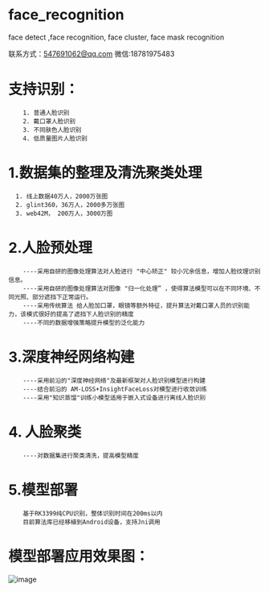 # face_recognition
face detect ,face recognition, face cluster, face mask recognition

联系方式：547691062@qq.com    微信:18781975483
# 支持识别：
        1. 普通人脸识别
        2. 戴口罩人脸识别
        3. 不同肤色人脸识别
        4. 低质量图片人脸识别
# 1.数据集的整理及清洗聚类处理
      1. 线上数据40万人，2000万张图
      2. glint360，36万人，2000多万张图
      3. web42M， 200万人，3000万图


# 2.人脸预处理
        ----采用自研的图像处理算法对人脸进行 "中心矫正" 较小冗余信息，增加人脸纹理识别信息。
        ----采用自研的图像处理算法对图像 "归一化处理” ，使得算法模型可以在不同环境、不同光照、部分遮挡下正常运行。
        ----采用传统算法 给人脸加口罩，眼镜等额外特征，提升算法对戴口罩人员的识别能力，该模式很好的提高了遮挡下人脸识别的精度
        ----不同的数据增强策略提升模型的泛化能力
# 3.深度神经网络构建
        ----采用前沿的"深度神经网络"及最新框架对人脸识别模型进行构建
        ----结合前沿的 AM-LOSS+InsightFaceLoss对模型进行收敛训练
        ----采用"知识蒸馏"训练小模型适用于嵌入式设备进行离线人脸识别
# 4. 人脸聚类
        ----对数据集进行聚类清洗，提高模型精度
# 5.模型部署
        基于RK3399纯CPU识别，整体识别时间在200ms以内
        目前算法库已经移植到Android设备，支持Jni调用

# 模型部署应用效果图：
![image](https://github.com/user-attachments/assets/8a3d0677-d48c-4bab-b193-808e1506f5c2)
